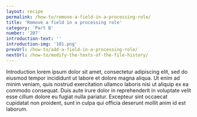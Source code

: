 ```yaml
---
layout: recipe
permalink: /how-to/remove-a-field-in-a-processing-role/
title: 'Remove a field in a processing role'
category: 'Part B'
number: '207'
introduction-text: ''
introduction-img: '101.png'
prevUrl: /how-to/add-a-field-in-a-processing-role/
nextUrl: /how-to/modify-the-texts-of-the-file-history/
---
```


Introduction lorem ipsum dolor sit amet, consectetur adipiscing elit, sed do eiusmod tempor incididunt ut labore et dolore magna aliqua. Ut enim ad minim veniam, quis nostrud exercitation ullamco laboris nisi ut aliquip ex ea commodo consequat. Duis aute irure dolor in reprehenderit in voluptate velit esse cillum dolore eu fugiat nulla pariatur. Excepteur sint occaecat cupidatat non proident, sunt in culpa qui officia deserunt mollit anim id est laborum.

